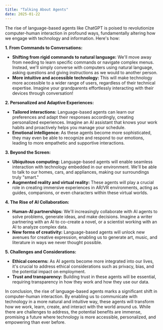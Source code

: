 ```yaml
---
title: "Talking About Agents"
date: 2025-01-22
---
```


The rise of language-based agents like ChatGPT is poised to revolutionize computer-human interaction in profound ways, fundamentally altering how we engage with technology and information. Here's how:

**1. From Commands to Conversations:**

* **Shifting from rigid commands to natural language:** We'll move away from needing to learn specific commands or navigate complex menus. Instead, we'll simply converse with computers using natural language, asking questions and giving instructions as we would to another person.
* **More intuitive and accessible technology:** This will make technology more accessible to a wider range of users, regardless of their technical expertise. Imagine your grandparents effortlessly interacting with their devices through conversation!

**2. Personalized and Adaptive Experiences:**

* **Tailored interactions:** Language-based agents can learn our preferences and adapt their responses accordingly, creating personalized experiences. Imagine an AI assistant that knows your work habits and proactively helps you manage your schedule.
* **Emotional intelligence:**  As these agents become more sophisticated, they may even be able to recognize and respond to our emotions, leading to more empathetic and supportive interactions.

**3. Beyond the Screen:**

* **Ubiquitous computing:** Language-based agents will enable seamless interaction with technology embedded in our environment. We'll be able to talk to our homes, cars, and appliances, making our surroundings truly "smart."
* **Augmented reality and virtual reality:** These agents will play a crucial role in creating immersive experiences in AR/VR environments, acting as guides, companions, or even characters within these virtual worlds.

**4. The Rise of AI Collaboration:**

* **Human-AI partnerships:** We'll increasingly collaborate with AI agents to solve problems, generate ideas, and make decisions. Imagine a writer partnering with an AI to co-create a novel, or a scientist working with an AI to analyze complex data.
* **New forms of creativity:** Language-based agents will unlock new avenues for creative expression, enabling us to generate art, music, and literature in ways we never thought possible.

**5. Challenges and Considerations:**

* **Ethical concerns:** As AI agents become more integrated into our lives, it's crucial to address ethical considerations such as privacy, bias, and the potential impact on employment.
* **Trust and transparency:** Building trust in these agents will be essential, requiring transparency in how they work and how they use our data.

In conclusion, the rise of language-based agents marks a significant shift in computer-human interaction. By enabling us to communicate with technology in a more natural and intuitive way, these agents will transform how we work, learn, create, and interact with the world around us. While there are challenges to address, the potential benefits are immense, promising a future where technology is more accessible, personalized, and empowering than ever before.
